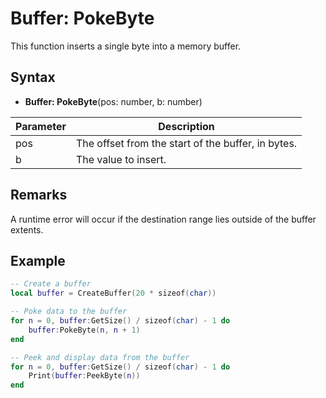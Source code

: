# Buffer: PokeByte
This function inserts a single byte into a memory buffer.

## Syntax
- **Buffer: PokeByte**(pos: number, b: number)

| Parameter | Description |
| -------- | ----------- |
| pos | The offset from the start of the buffer, in bytes. |
| b | The value to insert. |

## Remarks
A runtime error will occur if the destination range lies outside of the buffer extents.

## Example

```lua
-- Create a buffer
local buffer = CreateBuffer(20 * sizeof(char))

-- Poke data to the buffer
for n = 0, buffer:GetSize() / sizeof(char) - 1 do
	buffer:PokeByte(n, n + 1)
end

-- Peek and display data from the buffer
for n = 0, buffer:GetSize() / sizeof(char) - 1 do
	Print(buffer:PeekByte(n))
end
```